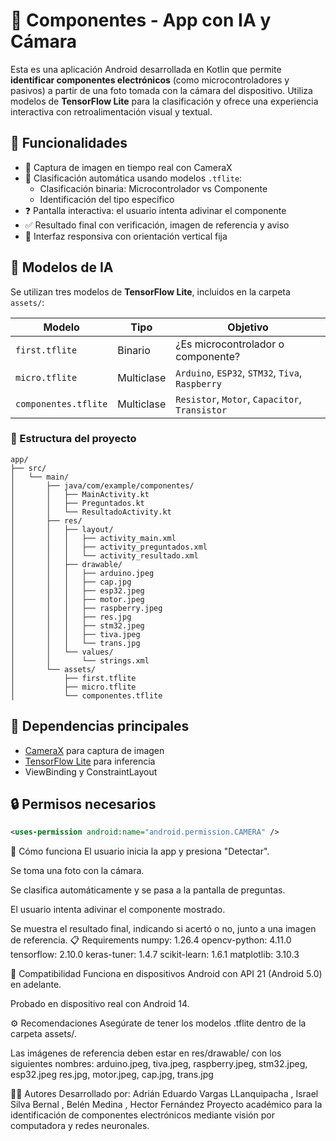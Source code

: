 # 📱 Componentes - App con IA y Cámara

Esta es una aplicación Android desarrollada en Kotlin que permite **identificar componentes electrónicos** (como microcontroladores y pasivos) a partir de una foto tomada con la cámara del dispositivo. Utiliza modelos de **TensorFlow Lite** para la clasificación y ofrece una experiencia interactiva con retroalimentación visual y textual.

## 🚀 Funcionalidades

- 📸 Captura de imagen en tiempo real con CameraX  
- 🧠 Clasificación automática usando modelos `.tflite`:
  - Clasificación binaria: Microcontrolador vs Componente
  - Identificación del tipo específico
- ❓ Pantalla interactiva: el usuario intenta adivinar el componente
- ✅ Resultado final con verificación, imagen de referencia y aviso
- 📱 Interfaz responsiva con orientación vertical fija

## 🧠 Modelos de IA

Se utilizan tres modelos de **TensorFlow Lite**, incluidos en la carpeta `assets/`:

| Modelo             | Tipo                    | Objetivo                                 |
|--------------------|-------------------------|-------------------------------------------|
| `first.tflite`     | Binario                 | ¿Es microcontrolador o componente?        |
| `micro.tflite`     | Multiclase              | `Arduino`, `ESP32`, `STM32`, `Tiva`, `Raspberry` |
| `componentes.tflite` | Multiclase            | `Resistor`, `Motor`, `Capacitor`, `Transistor` |

### 📁 Estructura del proyecto

```plaintext
app/
├── src/
│   └── main/
│       ├── java/com/example/componentes/
│       │   ├── MainActivity.kt
│       │   ├── Preguntados.kt
│       │   └── ResultadoActivity.kt
│       ├── res/
│       │   ├── layout/
│       │   │   ├── activity_main.xml
│       │   │   ├── activity_preguntados.xml
│       │   │   └── activity_resultado.xml
│       │   ├── drawable/
│       │   │   ├── arduino.jpeg
│       │   │   ├── cap.jpg
│       │   │   ├── esp32.jpeg
│       │   │   ├── motor.jpeg
│       │   │   ├── raspberry.jpeg
│       │   │   ├── res.jpg
│       │   │   ├── stm32.jpeg
│       │   │   ├── tiva.jpeg
│       │   │   └── trans.jpg
│       │   └── values/
│       │       └── strings.xml
│       └── assets/
│           ├── first.tflite
│           ├── micro.tflite
│           └── componentes.tflite

```

## 🧩 Dependencias principales

- [CameraX](https://developer.android.com/training/camerax) para captura de imagen
- [TensorFlow Lite](https://www.tensorflow.org/lite) para inferencia
- ViewBinding y ConstraintLayout

## 🔒 Permisos necesarios

```xml
<uses-permission android:name="android.permission.CAMERA" />
```

📸 Cómo funciona
El usuario inicia la app y presiona "Detectar".

Se toma una foto con la cámara.

Se clasifica automáticamente y se pasa a la pantalla de preguntas.

El usuario intenta adivinar el componente mostrado.

Se muestra el resultado final, indicando si acertó o no, junto a una imagen de referencia.
📋 Requirements
numpy: 1.26.4
opencv-python: 4.11.0
tensorflow: 2.10.0
keras-tuner: 1.4.7
scikit-learn: 1.6.1
matplotlib: 3.10.3

📱 Compatibilidad
Funciona en dispositivos Android con API 21 (Android 5.0) en adelante.

Probado en dispositivo real con Android 14.

⚙️ Recomendaciones
Asegúrate de tener los modelos .tflite dentro de la carpeta assets/.

Las imágenes de referencia deben estar en res/drawable/ con los siguientes nombres:
arduino.jpeg, tiva.jpeg, raspberry.jpeg, stm32.jpeg, esp32.jpeg
res.jpg, motor.jpeg, cap.jpg, trans.jpg

👨‍💻 Autores
Desarrollado por:
Adrián Eduardo Vargas LLanquipacha 
, Israel Silva Bernal
, Belén Medina
, Hector Fernández
Proyecto académico para la identificación de componentes electrónicos mediante visión por computadora y redes neuronales.
